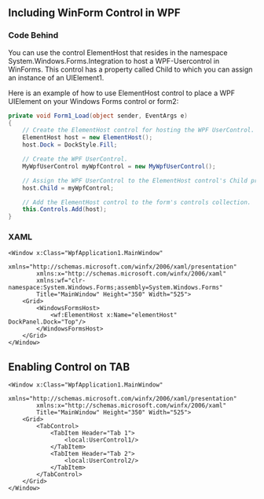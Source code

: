 ## Including WinForm Control in WPF

### Code Behind

You can use the control ElementHost that resides in the namespace System.Windows.Forms.Integration to host a WPF-Usercontrol in WinForms. This control has a property called Child to which you can assign an instance of an UIElement1.

Here is an example of how to use ElementHost control to place a WPF UIElement on your Windows Forms control or form2:

```c#
private void Form1_Load(object sender, EventArgs e) 
{ 
    // Create the ElementHost control for hosting the WPF UserControl. 
    ElementHost host = new ElementHost(); 
    host.Dock = DockStyle.Fill; 

    // Create the WPF UserControl. 
    MyWpfUserControl myWpfControl = new MyWpfUserControl(); 

    // Assign the WPF UserControl to the ElementHost control's Child property. 
    host.Child = myWpfControl; 

    // Add the ElementHost control to the form's controls collection. 
    this.Controls.Add(host); 
}
```

### XAML

```xaml
<Window x:Class="WpfApplication1.MainWindow"
        xmlns="http://schemas.microsoft.com/winfx/2006/xaml/presentation"
        xmlns:x="http://schemas.microsoft.com/winfx/2006/xaml"
        xmlns:wf="clr-namespace:System.Windows.Forms;assembly=System.Windows.Forms"
        Title="MainWindow" Height="350" Width="525">
    <Grid>
        <WindowsFormsHost>
            <wf:ElementHost x:Name="elementHost" DockPanel.Dock="Top"/>
        </WindowsFormsHost>
    </Grid>
</Window>
```

## Enabling Control on TAB

```xaml
<Window x:Class="WpfApplication1.MainWindow"
        xmlns="http://schemas.microsoft.com/winfx/2006/xaml/presentation"
        xmlns:x="http://schemas.microsoft.com/winfx/2006/xaml"
        Title="MainWindow" Height="350" Width="525">
    <Grid>
        <TabControl>
            <TabItem Header="Tab 1">
                <local:UserControl1/>
            </TabItem>
            <TabItem Header="Tab 2">
                <local:UserControl2/>
            </TabItem>
        </TabControl>
    </Grid>
</Window>
```


